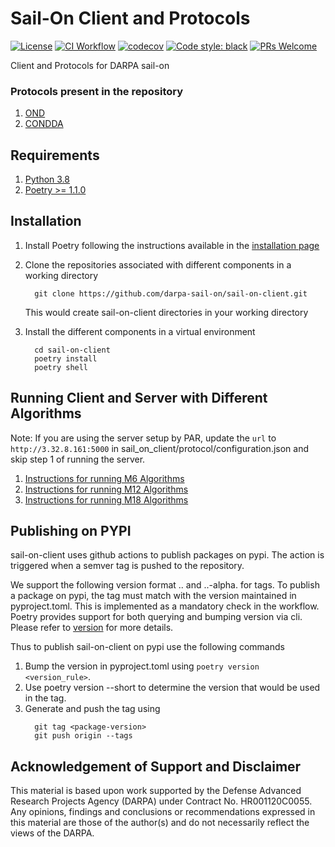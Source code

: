 # Sail-On Client and Protocols
[![License](https://img.shields.io/badge/License-Apache%202.0-blue.svg)](https://opensource.org/licenses/Apache-2.0)
[![CI Workflow](https://github.com/darpa-sail-on/sail-on-client/actions/workflows/ci.yml/badge.svg)](https://gitlab.kitware.com/darpa-sail-on/sail-on-client/-/commits/master)
[![codecov](https://codecov.io/gh/darpa-sail-on/sail-on-client/branch/master/graph/badge.svg?token=300M5S27NE)](https://codecov.io/gh/darpa-sail-on/sail-on-client)
[![Code style: black](https://img.shields.io/badge/code%20style-black-000000.svg)](https://github.com/psf/black)
[![PRs Welcome](https://img.shields.io/badge/PRs-welcome-brightgreen.svg?style=flat-square)](https://github.com/darpa-sail-on/sail-on-client)

Client and Protocols for DARPA sail-on

### Protocols present in the repository
1. [OND](https://darpa-sail-on.github.io/sail-on-client/protocols/ond.html)
2. [CONDDA](https://darpa-sail-on.github.io/sail-on-client/protocols/condda.html)

## Requirements

1. [Python 3.8](https://www.python.org/downloads/release/python-380/)
2. [Poetry >= 1.1.0](https://github.com/python-poetry/poetry)

## Installation

1. Install Poetry following the instructions available in the [installation page](https://python-poetry.org/docs/#installation)

2. Clone the repositories associated with different components in a working directory
    ```
      git clone https://github.com/darpa-sail-on/sail-on-client.git
    ```
   This would create sail-on-client directories in your working directory


3. Install the different components in a virtual environment
   ```
     cd sail-on-client
     poetry install
     poetry shell
   ```


## Running Client and Server with Different Algorithms

Note: If you are using the server setup by PAR, update the `url` to `http://3.32.8.161:5000`
in sail_on_client/protocol/configuration.json and skip step 1 of running the server.

1. [Instructions for running M6 Algorithms](M6-ALGO.md)
1. [Instructions for running M12 Algorithms](M12-ALGO.md)
1. [Instructions for running M18 Algorithms](M18-ALGO.md)


## Publishing on PYPI
sail-on-client uses github actions to publish packages on pypi. The action is triggered when a semver tag is pushed to the repository.

We support the following version format <major>.<minor>.<patch> and <major>.<minor>.<patch>-alpha.<alpha-version> for tags.
To publish a package on pypi, the tag must match with the version maintained in pyproject.toml.
This is implemented as a mandatory check in the workflow. Poetry provides support for both querying and bumping version via cli.
Please refer to [version](https://python-poetry.org/docs/cli/#version) for more details.

Thus to publish sail-on-client on pypi use the following commands

1. Bump the version in pyproject.toml using `poetry version <version_rule>`.
2. Use poetry version --short to determine the version that would be used in the tag.
3. Generate and push the tag using
   ```
     git tag <package-version>
     git push origin --tags
   ```

## Acknowledgement of Support and Disclaimer

This material is based upon work supported by the Defense Advanced Research Projects Agency (DARPA) under Contract No. HR001120C0055. Any opinions, findings and conclusions or recommendations expressed in this material are those of the author(s) and do not necessarily reflect the views of the DARPA.
